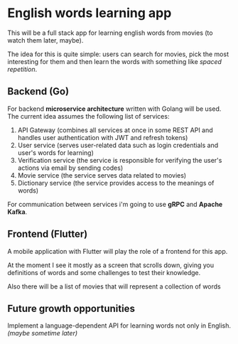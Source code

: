 # English words learning app
This will be a full stack app for learning english words from movies (to watch them later, maybe).

The idea for this is quite simple: users can search for movies, pick the most interesting for them and then learn the words with something like *spaced repetition*.

## Backend (Go)
For backend **microservice architecture** written with Golang will be used. The current idea assumes the following list of services:  
1. API Gateway (combines all services at once in some REST API and handles user authentication with JWT and refresh tokens)
2. User service (serves user-related data such as login credentials and user's words for learning)
3. Verification service (the service is responsible for verifying the user's actions via email by sending codes)
4. Movie service (the service serves data related to movies)
5. Dictionary service (the service provides access to the meanings of words)

For communication between services i'm going to use **gRPC** and **Apache Kafka**.

## Frontend (Flutter)
A mobile application with Flutter will play the role of a frontend for this app.

At the moment I see it mostly as a screen that scrolls down, giving you definitions of words and some challenges to test their knowledge.

Also there will be a list of movies that will represent a collection of words

## Future growth opportunities
Implement a language-dependent API for learning words not only in English. _(maybe sometime later)_